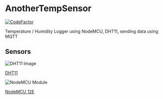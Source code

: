 # AnotherTempSensor

[![CodeFactor](https://www.codefactor.io/repository/github/appdevelopmentandsuch/anothertempsensor/badge)](https://www.codefactor.io/repository/github/appdevelopmentandsuch/anothertempsensor)

Temperature / Humidity Logger using NodeMCU, DHT11, sending data using MQTT

## Sensors

![DHT11 Image](https://user-images.githubusercontent.com/22528729/105792674-649c0880-5f4d-11eb-98a0-d07602722df2.jpg)

[DHT11](https://www.amazon.ca/KeeYees-Temperature-Humidity-Single-Bus-Raspberry/dp/B07V5MTQJG/)

![NodeMCU Module](https://user-images.githubusercontent.com/22528729/105792624-5a7a0a00-5f4d-11eb-8d6b-925c647c68b1.jpg)

[NodeMCU 12E](https://www.amazon.ca/KeeYees-Internet-Development-Wireless-Compatible/dp/B07S5Z3VYZ/)
